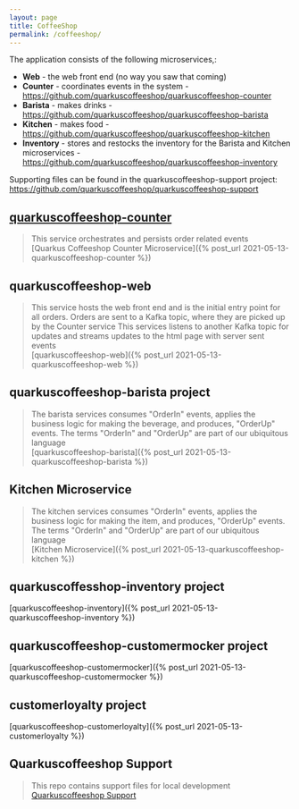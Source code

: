 ```yaml
---
layout: page
title: CoffeeShop
permalink: /coffeeshop/
---
```


The application consists of the following microservices,:

* **Web** - the web front end (no way you saw that coming)
* **Counter** - coordinates events in the system - https://github.com/quarkuscoffeeshop/quarkuscoffeeshop-counter
* **Barista** - makes drinks - https://github.com/quarkuscoffeeshop/quarkuscoffeeshop-barista
* **Kitchen** - makes food - https://github.com/quarkuscoffeeshop/quarkuscoffeeshop-kitchen
* **Inventory** - stores and restocks the inventory for the Barista and Kitchen microservices - https://github.com/quarkuscoffeeshop/quarkuscoffeeshop-inventory

Supporting files can be found in the quarkuscoffeeshop-support project: https://github.com/quarkuscoffeeshop/quarkuscoffeeshop-support 

## [quarkuscoffeeshop-counter](https://github.com/quarkuscoffeeshop/quarkuscoffeeshop-counter)
>This service orchestrates and persists order related events  
[Quarkus Coffeeshop Counter Microservice]({% post_url 2021-05-13-quarkuscoffeeshop-counter %})

## quarkuscoffeeshop-web
> This service hosts the web front end and is the initial entry point for all orders. Orders are sent to a Kafka topic, where they are picked up by the Counter service
This services listens to another Kafka topic for updates and streams updates to the html page with server sent events  
[quarkuscoffeeshop-web]({% post_url 2021-05-13-quarkuscoffeeshop-web %})


## quarkuscoffeeshop-barista project
>The barista services consumes "OrderIn" events, applies the business logic for making the beverage, and produces, "OrderUp" events. The terms "OrderIn" and "OrderUp" are part of our ubiquitous language  
[quarkuscoffeeshop-barista]({% post_url 2021-05-13-quarkuscoffeeshop-barista %})


## Kitchen Microservice
>The kitchen services consumes "OrderIn" events, applies the business logic for making the item, and produces, "OrderUp" events. The terms "OrderIn" and "OrderUp" are part of our ubiquitous language  
[Kitchen Microservice]({% post_url 2021-05-13-quarkuscoffeeshop-kitchen %})

## quarkuscoffesshop-inventory project
[quarkuscoffeeshop-inventory]({% post_url 2021-05-13-quarkuscoffeeshop-inventory %})

## quarkuscoffeeshop-customermocker project
[quarkuscoffeeshop-customermocker]({% post_url 2021-05-13-quarkuscoffeeshop-customermocker %})

## customerloyalty project
[quarkuscoffeeshop-customerloyalty]({% post_url 2021-05-13-customerloyalty %})

## Quarkuscoffeeshop Support
>This repo contains support files for local development  
[Quarkuscoffeeshop Support](https://github.com/quarkuscoffeeshop/quarkuscoffeeshop-support)
